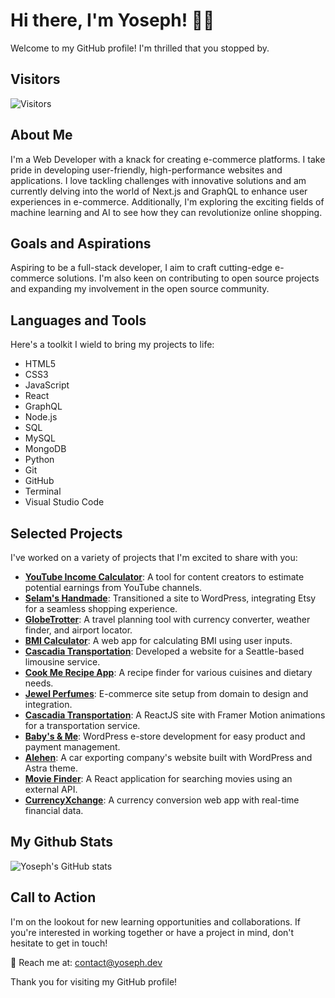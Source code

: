# Hi there, I'm Yoseph! 👋🏽

Welcome to my GitHub profile! I'm thrilled that you stopped by.

## Visitors

![Visitors](https://api.visitorbadge.io/api/combined?path=isakbet%2Fgithub-visitors-badge&label=Visitors%20&labelColor=%23f47373&countColor=%23263759)

## About Me

I'm a Web Developer with a knack for creating e-commerce platforms. I take pride in developing user-friendly, high-performance websites and applications. I love tackling challenges with innovative solutions and am currently delving into the world of Next.js and GraphQL to enhance user experiences in e-commerce. Additionally, I'm exploring the exciting fields of machine learning and AI to see how they can revolutionize online shopping.

## Goals and Aspirations

Aspiring to be a full-stack developer, I aim to craft cutting-edge e-commerce solutions. I'm also keen on contributing to open source projects and expanding my involvement in the open source community.

## Languages and Tools

Here's a toolkit I wield to bring my projects to life:

* HTML5
* CSS3
* JavaScript
* React
* GraphQL
* Node.js
* SQL
* MySQL
* MongoDB
* Python
* Git
* GitHub
* Terminal
* Visual Studio Code

## Selected Projects

I've worked on a variety of projects that I'm excited to share with you:

- **[YouTube Income Calculator](https://youtube-income-calculator.yoseph.dev/)**: A tool for content creators to estimate potential earnings from YouTube channels.
- **[Selam's Handmade](https://selamshandmade.com)**: Transitioned a site to WordPress, integrating Etsy for a seamless shopping experience.
- **[GlobeTrotter](https://yoseph.dev/globetrotter/)**: A travel planning tool with currency converter, weather finder, and airport locator.
- **[BMI Calculator](https://bmi-calculator.yoseph.dev/)**: A web app for calculating BMI using user inputs.
- **[Cascadia Transportation](https://cascadiatransports.com/)**: Developed a website for a Seattle-based limousine service.
- **[Cook Me Recipe App](https://cookme.yoseph.dev)**: A recipe finder for various cuisines and dietary needs.
- **[Jewel Perfumes](https://jewelperfumes.com/)**: E-commerce site setup from domain to design and integration.
- **[Cascadia Transportation](https://cascadiantransport.com/)**: A ReactJS site with Framer Motion animations for a transportation service.
- **[Baby's & Me](https://babysme.com/)**: WordPress e-store development for easy product and payment management.
- **[Alehen](https://alehen.com/)**: A car exporting company's website built with WordPress and Astra theme.
- **[Movie Finder](https://movie-finder.yoseph.dev/)**: A React application for searching movies using an external API.
- **[CurrencyXchange](https://currency-x-change.netlify.app/)**: A currency conversion web app with real-time financial data.

## My Github Stats

![Yoseph's GitHub stats](https://github-readme-stats.vercel.app/api?username=yosephdev&show_icons=true&hide_border=true&&count_private=true&include_all_commits=true)

## Call to Action

I'm on the lookout for new learning opportunities and collaborations. If you're interested in working together or have a project in mind, don't hesitate to get in touch!

📧 Reach me at: [contact@yoseph.dev](mailto:contact@yoseph.dev)

Thank you for visiting my GitHub profile!
